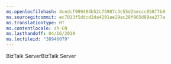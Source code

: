 ```yaml
---
ms.openlocfilehash: 4cedcf909484b52c75987c3c55d2beccc058f7b0
ms.sourcegitcommit: ec7013f5ddcd2da4291ae29ac28f965d89aa277a
ms.translationtype: HT
ms.contentlocale: zh-CN
ms.lasthandoff: 04/16/2019
ms.locfileid: "38946079"
---
```

<span data-ttu-id="ac2ec-101">BizTalk Server</span><span class="sxs-lookup"><span data-stu-id="ac2ec-101">BizTalk Server</span></span>